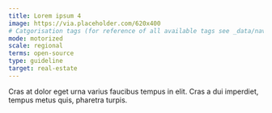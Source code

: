 ```yaml
---
title: Lorem ipsum 4
image: https://via.placeholder.com/620x400
# Catgorisation tags (for reference of all available tags see _data/navigation_tools.yml file):
mode: motorized
scale: regional
terms: open-source
type: guideline
target: real-estate
---
```


Cras at dolor eget urna varius faucibus tempus in elit. Cras a dui imperdiet, tempus metus quis, pharetra turpis.